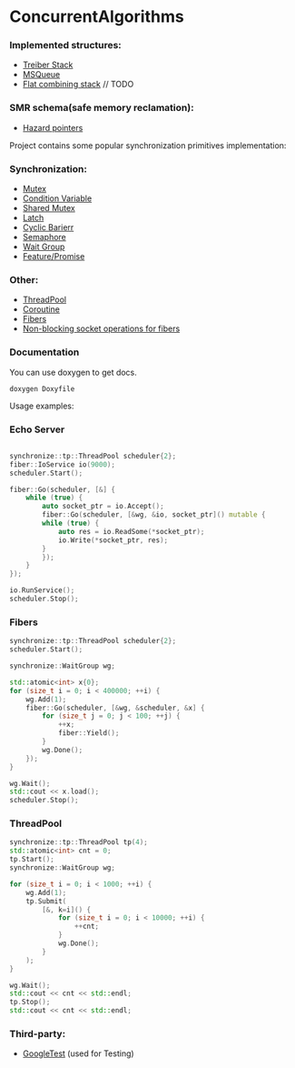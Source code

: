 # ConcurrentAlgorithms

### Implemented structures:
* [Treiber Stack](https://books.google.ru/books/about/Systems_Programming_Coping_with_Parallel.html)
* [MSQueue](https://www.cs.rochester.edu/~scott/papers/1996_PODC_queues.pdf?)
* [Flat combining stack]() // TODO
  
### SMR schema(safe memory reclamation):
* [Hazard pointers](http://erdani.org/publications/cuj-2004-12.pdf)

Project contains some popular synchronization primitives implementation:
### Synchronization:
* [Mutex](https://github.com/VTroyanGolovyan/ConcurrentAlgorithmsAndDS/blob/main/synchronize/Mutex.hpp)
* [Condition Variable](https://github.com/VTroyanGolovyan/ConcurrentAlgorithmsAndDS/blob/main/synchronize/ConditionVariable.hpp)
* [Shared Mutex](https://github.com/VTroyanGolovyan/ConcurrentAlgorithmsAndDS/blob/main/synchronize/SharedMutex.hpp)
* [Latch](https://github.com/VTroyanGolovyan/ConcurrentAlgorithmsAndDS/blob/main/synchronize/Latch.hpp)
* [Cyclic Barierr](https://github.com/VTroyanGolovyan/ConcurrentAlgorithmsAndDS/blob/main/synchronize/CyclicBarrier.hpp)
* [Semaphore](https://github.com/VTroyanGolovyan/ConcurrentAlgorithmsAndDS/blob/main/synchronize/Semaphore.hpp)
* [Wait Group](https://github.com/VTroyanGolovyan/ConcurrentAlgorithmsAndDS/blob/main/synchronize/wait_group/WaitGroup.hpp)
* [Feature/Promise](https://github.com/VTroyanGolovyan/ConcurrentAlgorithmsAndDS/blob/main/synchronize/future/)

### Other:
* [ThreadPool](https://github.com/VTroyanGolovyan/ConcurrentAlgorithmsAndDS/blob/main/synchronize/scheduler/)
* [Coroutine](https://github.com/VTroyanGolovyan/ConcurrentAlgorithmsAndDS/tree/main/synchronize/coro)
* [Fibers](https://github.com/VTroyanGolovyan/ConcurrentAlgorithmsAndDS/tree/main/synchronize/fiber)
* [Non-blocking socket operations for fibers](https://github.com/VTroyanGolovyan/ConcurrentAlgorithmsAndDS/tree/main/synchronize/fiber/io)

### Documentation
You can use doxygen to get docs.
```
doxygen Doxyfile
```

Usage examples:

### Echo Server
```cpp

synchronize::tp::ThreadPool scheduler{2};
fiber::IoService io(9000);
scheduler.Start();

fiber::Go(scheduler, [&] {
    while (true) {
        auto socket_ptr = io.Accept();
        fiber::Go(scheduler, [&wg, &io, socket_ptr]() mutable {
        while (true) {
            auto res = io.ReadSome(*socket_ptr);
            io.Write(*socket_ptr, res);
        }
        });
    }
});

io.RunService();
scheduler.Stop();
```

### Fibers

```cpp
synchronize::tp::ThreadPool scheduler{2};
scheduler.Start();

synchronize::WaitGroup wg;

std::atomic<int> x{0};
for (size_t i = 0; i < 400000; ++i) {
    wg.Add(1);
    fiber::Go(scheduler, [&wg, &scheduler, &x] {
        for (size_t j = 0; j < 100; ++j) {
            ++x;
            fiber::Yield();
        }
        wg.Done();
    });
}

wg.Wait();
std::cout << x.load();
scheduler.Stop();
```

### ThreadPool
```cpp
synchronize::tp::ThreadPool tp(4);
std::atomic<int> cnt = 0;
tp.Start();
synchronize::WaitGroup wg;

for (size_t i = 0; i < 1000; ++i) {
    wg.Add(1);
    tp.Submit(
        [&, k=i]() {
            for (size_t i = 0; i < 10000; ++i) {
                ++cnt;
            }
            wg.Done();
        }
    );
}

wg.Wait();
std::cout << cnt << std::endl;
tp.Stop();
std::cout << cnt << std::endl;
```
### Third-party:
* [GoogleTest](https://github.com/google/googletest) (used for Testing)
